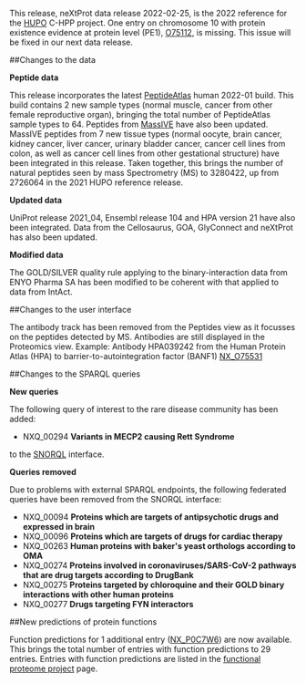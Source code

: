 This release, neXtProt data release 2022-02-25, is the 2022 reference for the [HUPO](https://www.hupo.org/) C-HPP project. One entry on chromosome 10 with protein existence evidence at protein level (PE1), [O75112](https://www.uniprot.org/uniprot/O75112), is missing. This issue will be fixed in our next data release.

##Changes to the data

**Peptide data**

This release incorporates the latest [PeptideAtlas](http://www.peptideatlas.org) human 2022-01 build. This build contains 2 new sample types (normal muscle, cancer from other female reproductive organ), bringing the total number of PeptideAtlas sample types to 64. Peptides from [MassIVE](https://massive.ucsd.edu/) have also been updated. MassIVE peptides from 7 new tissue types (normal oocyte, brain cancer, kidney cancer, liver cancer, urinary bladder cancer, cancer cell lines from colon, as well as cancer cell lines from other gestational structure) have been integrated in this release. Taken together, this brings the number of natural peptides seen by mass Spectrometry (MS) to 3280422, up from 2726064 in the 2021 HUPO reference release.

**Updated data**

UniProt release 2021_04, Ensembl release 104 and HPA version 21 have also been integrated. Data from the Cellosaurus, GOA, GlyConnect and neXtProt has also been updated.

**Modified data**

The GOLD/SILVER quality rule applying to the binary-interaction data from ENYO Pharma SA has been modified to be coherent with that applied to data from IntAct.

##Changes to the user interface

The antibody track has been removed from the Peptides view as it focusses on the peptides detected by MS. Antibodies are still displayed in the Proteomics view. Example: Antibody HPA039242 from the Human Protein Atlas (HPA) to barrier-to-autointegration factor (BANF1) [NX\_O75531](../entry/NX_O75531/proteomics)

##Changes to the SPARQL queries

**New queries**

The following query of interest to the rare disease community has been added:

* NXQ\_00294 **Variants in MECP2 causing Rett Syndrome**

to the [SNORQL](https://snorql.nextprot.org/) interface.

**Queries removed**

Due to problems with external SPARQL endpoints, the following federated queries have been removed from the SNORQL interface:

* NXQ\_00094 **Proteins which are targets of antipsychotic drugs and expressed in brain**
* NXQ\_00096 **Proteins which are targets of drugs for cardiac therapy**
* NXQ\_00263 **Human proteins with baker's yeast orthologs according to OMA**
* NXQ\_00274 **Proteins involved in coronaviruses/SARS-CoV-2 pathways that are drug targets according to DrugBank**
* NXQ\_00275 **Proteins targeted by chloroquine and their GOLD binary interactions with other human proteins**
* NXQ\_00277 **Drugs targeting FYN interactors**

##New predictions of protein functions

Function predictions for 1 additional entry ([NX\_P0C7W6](../entry/NX_P0C7W6/function-predictions)) are now available. This brings the total number of entries with function predictions to 29 entries. Entries with function predictions are listed in the [functional proteome project](../about/functional-proteome-project) page. 
